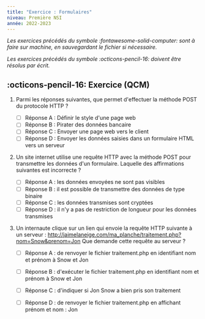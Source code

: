 ```yaml
---
title: "Exercice : Formulaires"
niveau: Première NSI
année: 2022-2023
---
```


_Les exercices précédés du symbole :fontawesome-solid-computer: sont à faire sur machine, en sauvegardant le fichier si nécessaire._

_Les exercices précédés du symbole :octicons-pencil-16: doivent être résolus par écrit._

## :octicons-pencil-16: Exercice (QCM)

1. Parmi les réponses suivantes, que permet d'effectuer la méthode POST du protocole HTTP ?

    - [ ] Réponse A : Définir le style d'une page web
    - [ ] Réponse B : Pirater des données bancaire
    - [ ] Réponse C : Envoyer une page web vers le client
    - [ ] Réponse D : Envoyer les données saisies dans un formulaire HTML vers un serveur

2. Un site internet utilise une requête HTTP avec la méthode POST pour transmettre les données d'un formulaire. Laquelle des affirmations suivantes est incorrecte ?

    - [ ] Réponse A : les données envoyées ne sont pas visibles
    - [ ] Réponse B : il est possible de transmettre des données de type binaire
    - [ ] Réponse C : les données transmises sont cryptées
    - [ ] Réponse D : il n'y a pas de restriction de longueur pour les données transmises

3. Un internaute clique sur un lien qui envoie la requête HTTP suivante à un serveur : http://jaimelaneige.com/ma_planche/traitement.php?nom=Snow&prenom=Jon Que demande cette requête au serveur ?

    - [ ] Réponse A : de renvoyer le fichier traitement.php en identifiant nom et prénom à Snow et Jon
    - [ ] Réponse B : d'exécuter le fichier traitement.php en identifiant nom et prénom à Snow et Jon
    - [ ] Réponse C : d'indiquer si Jon Snow a bien pris son traitement
    - [ ] Réponse D : de renvoyer le fichier traitement.php en affichant prénom et nom : Jon

